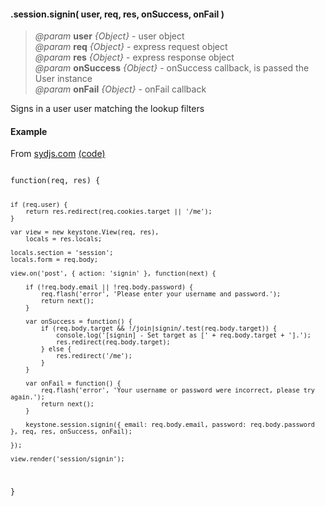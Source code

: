 #### .session.signin( user, req, res, onSuccess, onFail )
> *@param* **user** _{Object}_  - user object  
> *@param* **req** _{Object}_  - express request object  
> *@param* **res** _{Object}_  - express response object  
> *@param* **onSuccess** _{Object}_  - onSuccess callback, is passed the User instance  
> *@param* **onFail** _{Object}_  - onFail callback  

Signs in a user user matching the lookup filters 

<div class="code-header"> <h4>Example</h4>From <a href="http://www.sydjs.com" target="_blank">sydjs.com</a> <a href="https://github.com/JedWatson/sydjs-site/blob/master/routes/views/session/signin.js" target="_blank">(code)</a></div><pre class=" language-javascript"><code class="language-javascript">
function(req, res) {
	
	if (req.user) {
		return res.redirect(req.cookies.target || '/me');
	}
	
	var view = new keystone.View(req, res),
		locals = res.locals;
	
	locals.section = 'session';
	locals.form = req.body;
	
	view.on('post', { action: 'signin' }, function(next) {
		
		if (!req.body.email || !req.body.password) {
			req.flash('error', 'Please enter your username and password.');
			return next();
		}
		
		var onSuccess = function() {
			if (req.body.target && !/join|signin/.test(req.body.target)) {
				console.log('[signin] - Set target as [' + req.body.target + '].');
				res.redirect(req.body.target);
			} else {
				res.redirect('/me');
			}
		}
		
		var onFail = function() {
			req.flash('error', 'Your username or password were incorrect, please try again.');
			return next();
		}
		
		keystone.session.signin({ email: req.body.email, password: req.body.password }, req, res, onSuccess, onFail);
		
	});
	
	view.render('session/signin');
	
}
</code></pre>

<div class="code-header addGitHubLink" data-file="lib/session.js#L71-L116"> &nbsp;</div><pre class=" language-javascript hideCode api"></pre> 
